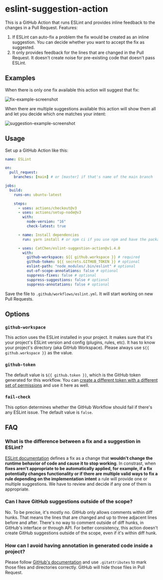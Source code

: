 # eslint-suggestion-action

This is a GitHub Action that runs ESLint and provides inline feedback to the changes in a Pull Request. Features:

1. If ESLint can auto-fix a problem the fix would be created as an inline suggestion. You can decide whether you want to accept the fix as suggested.
2. It only provides feedback for the lines that are changed in the Pull Request. It doesn't create noise for pre-existing code that doesn't pass ESLint.

## Examples

When there is only one fix available this action will suggest that fix:

![fix-example-screenshot](https://user-images.githubusercontent.com/112175/164535202-70b7e18e-6f77-4288-84c7-5f7fa2b9fdd2.jpg)

When there are multiple suggestions available this action will show them all and let you decide which one matches your intent:

![suggestion-example-screenshot](https://user-images.githubusercontent.com/112175/164535483-e28bc2ac-8428-4ed9-a60a-8d85045753b9.jpg)

## Usage

Set up a GitHub Action like this:

```yaml
name: ESLint

on:
  pull_request:
    branches: [main] # or [master] if that's name of the main branch

jobs:
  build:
    runs-on: ubuntu-latest

    steps:
      - uses: actions/checkout@v3
      - uses: actions/setup-node@v3
        with:
          node-version: "16"
          check-latest: true

      - name: Install dependencies
        run: yarn install # or npm ci if you use npm and have the package-lock.json file

      - uses: CatChen/eslint-suggestion-action@v1.4.0
        with:
          github-workspace: ${{ github.workspace }} # required
          github-token: ${{ secrets.GITHUB_TOKEN }} # optional
          eslint-path: "node_modules/.bin/eslint" # optional
          out-of-scope-annotations: false # optional
          suppress-fixes: false # optional
          suppress-suggestions: false # optional
          suppress-annotations: false # optional
```

Save the file to `.github/workflows/eslint.yml`. It will start working on new Pull Requests.

## Options

### `github-workspace`

This action uses the ESLint installed in your project. It makes sure that it's your project's ESLint version and config (plugins, rules, etc). It has to know your project's directory (aka GitHub Workspace). Please always use `${{ github.workspace }}` as the value.

### `github-token`

The default value is `${{ github.token }}`, which is the GitHub token generated for this workflow. You can [create a different token with a different set of permissions](https://docs.github.com/en/authentication/keeping-your-account-and-data-secure/creating-a-personal-access-token) and use it here as well.

### `fail-check`

This option determines whether the GitHub Workflow should fail if there's any ESLint issue. The default value is `false`.

## FAQ

### What is the difference between a fix and a suggestion in ESLint?

[ESLint documentation](https://eslint.org/docs/developer-guide/working-with-rules) defines a fix as a change that **wouldn't change the runtime behavior of code and cause it to stop working**. In constrast, when **fixes aren't appropriate to be automatically applied, for example, if a fix potentially changes functionality or if there are multiple valid ways to fix a rule depending on the implementation intent** a rule will provide one or multiple suggestions. We have to review and decide if any one of them is appropriate.

### Can I have GitHub suggestions outside of the scope?

No. To be precise, it's mostly no. GitHub only allows comments within diff hunks. That means the lines that are changed and up to three adjacent lines before and after. There's no way to comment outside of diff hunks, in GitHub's interface or through API. For better consistency, this action doesn't create GitHub suggestions outside of the scope, even if it's within diff hunk.

### How can I avoid having annotation in generated code inside a project?

Please follow [GitHub's documentation](https://github.com/github/linguist/blob/master/docs/overrides.md#generated-code) and use `.gitattributes` to mark those files and directories correctly. GitHub will hide those files in Pull Request.
